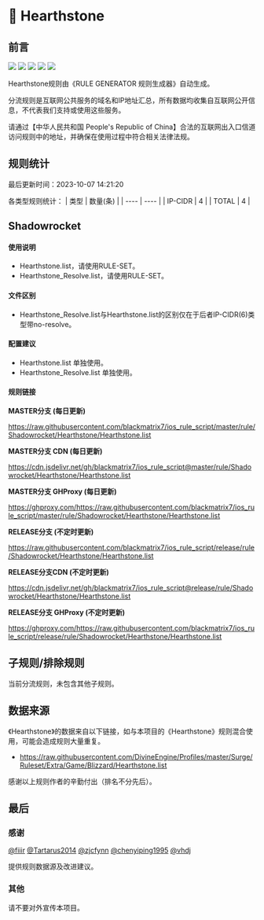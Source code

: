 # 🧸 Hearthstone

## 前言

![](https://shields.io/badge/-移除重复规则-ff69b4) ![](https://shields.io/badge/-DOMAIN与DOMAIN--SUFFIX合并-green) ![](https://shields.io/badge/-DOMAIN--SUFFIX间合并-critical) ![](https://shields.io/badge/-DOMAIN--SUFFIX与DOMAIN--KEYWORD合并-blue) ![](https://shields.io/badge/-IP--CIDR(6)合并-blueviolet) 

Hearthstone规则由《RULE GENERATOR 规则生成器》自动生成。

分流规则是互联网公共服务的域名和IP地址汇总，所有数据均收集自互联网公开信息，不代表我们支持或使用这些服务。

请通过【中华人民共和国 People's Republic of China】合法的互联网出入口信道访问规则中的地址，并确保在使用过程中符合相关法律法规。

## 规则统计

最后更新时间：2023-10-07 14:21:20

各类型规则统计：
| 类型 | 数量(条)  | 
| ---- | ----  |
| IP-CIDR | 4  | 
| TOTAL | 4  | 


## Shadowrocket 

#### 使用说明
- Hearthstone.list，请使用RULE-SET。
- Hearthstone_Resolve.list，请使用RULE-SET。

#### 文件区别
- Hearthstone_Resolve.list与Hearthstone.list的区别仅在于后者IP-CIDR(6)类型带no-resolve。

#### 配置建议
- Hearthstone.list 单独使用。
- Hearthstone_Resolve.list 单独使用。

#### 规则链接
**MASTER分支 (每日更新)**

https://raw.githubusercontent.com/blackmatrix7/ios_rule_script/master/rule/Shadowrocket/Hearthstone/Hearthstone.list

**MASTER分支 CDN (每日更新)**

https://cdn.jsdelivr.net/gh/blackmatrix7/ios_rule_script@master/rule/Shadowrocket/Hearthstone/Hearthstone.list

**MASTER分支 GHProxy (每日更新)**

https://ghproxy.com/https://raw.githubusercontent.com/blackmatrix7/ios_rule_script/master/rule/Shadowrocket/Hearthstone/Hearthstone.list

**RELEASE分支 (不定时更新)**

https://raw.githubusercontent.com/blackmatrix7/ios_rule_script/release/rule/Shadowrocket/Hearthstone/Hearthstone.list

**RELEASE分支CDN (不定时更新)**

https://cdn.jsdelivr.net/gh/blackmatrix7/ios_rule_script@release/rule/Shadowrocket/Hearthstone/Hearthstone.list

**RELEASE分支 GHProxy (不定时更新)**

https://ghproxy.com/https://raw.githubusercontent.com/blackmatrix7/ios_rule_script/release/rule/Shadowrocket/Hearthstone/Hearthstone.list

## 子规则/排除规则


当前分流规则，未包含其他子规则。

## 数据来源

《Hearthstone》的数据来自以下链接，如与本项目的《Hearthstone》规则混合使用，可能会造成规则大量重复。

- https://raw.githubusercontent.com/DivineEngine/Profiles/master/Surge/Ruleset/Extra/Game/Blizzard/Hearthstone.list


感谢以上规则作者的辛勤付出（排名不分先后）。

## 最后

### 感谢

[@fiiir](https://github.com/fiiir) [@Tartarus2014](https://github.com/Tartarus2014) [@zjcfynn](https://github.com/zjcfynn) [@chenyiping1995](https://github.com/chenyiping1995) [@vhdj](https://github.com/vhdj)

提供规则数据源及改进建议。

### 其他

请不要对外宣传本项目。